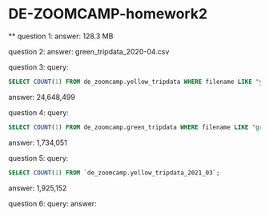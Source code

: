 # DE-ZOOMCAMP-homework2

** question 1:
answer: 128.3 MB

question 2:
answer: green_tripdata_2020-04.csv

question 3:
query: 
```sql
SELECT COUNT(1) FROM de_zoomcamp.yellow_tripdata WHERE filename LIKE "yellow_tripdata_2020-__.csv";
```
answer: 24,648,499

question 4:
query: 
```sql
SELECT COUNT(1) FROM de_zoomcamp.green_tripdata WHERE filename LIKE "green_tripdata_2020-__.csv";
```
answer: 1,734,051

question 5:
query: 
```sql
SELECT COUNT(1) FROM `de_zoomcamp.yellow_tripdata_2021_03`;
```
answer: 1,925,152

question 6:
query: 
answer: 

